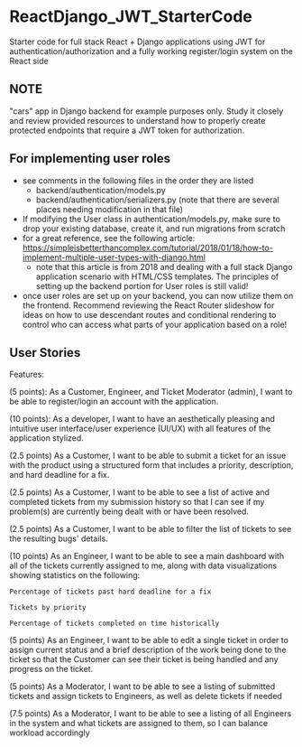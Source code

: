 # ReactDjango_JWT_StarterCode

Starter code for full stack React + Django applications using JWT for authentication/authorization and a fully working register/login system on the React side

## NOTE

"cars" app in Django backend for example purposes only. Study it closely and review provided resources to understand how to properly create protected endpoints that require a JWT token for authorization.

## For implementing user roles

- see comments in the following files in the order they are listed
  - backend/authentication/models.py
  - backend/authentication/serializers.py (note that there are several places needing modification in that file)
- If modifying the User class in authentication/models.py, make sure to drop your existing database,
  create it, and run migrations from scratch
- for a great reference, see the following article: https://simpleisbetterthancomplex.com/tutorial/2018/01/18/how-to-implement-multiple-user-types-with-django.html
  - note that this article is from 2018 and dealing with a full stack Django application scenario with HTML/CSS templates. The principles of setting up the backend portion for User roles is still valid!
- once user roles are set up on your backend, you can now utilize them on the frontend. Recommend reviewing the React Router slideshow for ideas on how to use descendant routes and conditional rendering to control who can access what parts of your application based on a role!

## User Stories

Features: 

(5 points): As a Customer, Engineer, and Ticket Moderator (admin), I want to be able to register/login an account with the application. <FOR MULTI ROLE REGISTRATIONS> 

(10 points): As a developer, I want to have an aesthetically pleasing and intuitive user interface/user experience (UI/UX) with all features of the application stylized. 

(2.5 points) As a Customer, I want to be able to submit a ticket for an issue with the product using a structured form that includes a priority, description, and hard deadline for a fix. 

(2.5 points) As a Customer, I want to be able to see a list of active and completed tickets from my submission history so that I can see if my problem(s) are currently being dealt with or have been resolved. 

(2.5 points) As a Customer, I want to be able to filter the list of tickets to see the resulting bugs' details. 

(10 points) As an Engineer, I want to be able to see a main dashboard with all of the tickets currently assigned to me, along with data visualizations showing statistics on the following: 

    Percentage of tickets past hard deadline for a fix 

    Tickets by priority 

    Percentage of tickets completed on time historically 

(5 points) As an Engineer, I want to be able to edit a single ticket in order to assign current status and a brief description of the work being done to the ticket so that the Customer can see their ticket is being handled and any progress on the ticket. 

(5 points) As a Moderator, I want to be able to see a listing of submitted tickets and assign tickets to Engineers, as well as delete tickets if needed 

(7.5 points) As a Moderator, I want to be able to see a listing of all Engineers in the system and what tickets are assigned to them, so I can balance workload accordingly 
